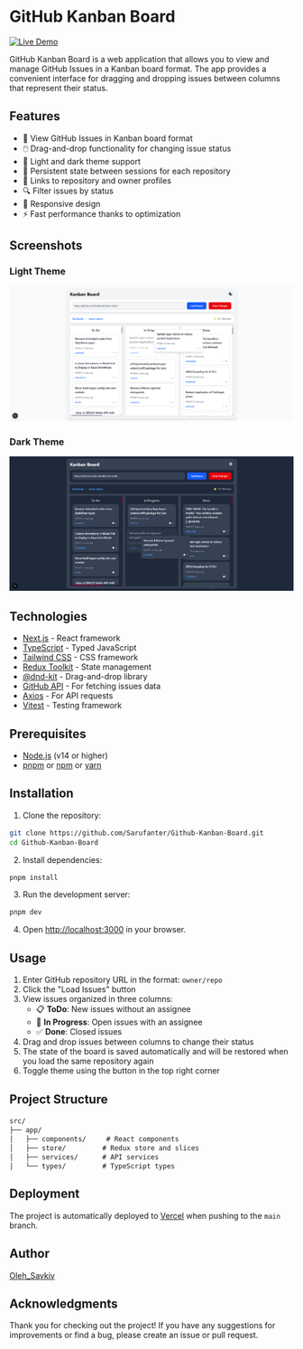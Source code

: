 # GitHub Kanban Board

[![Live Demo](https://img.shields.io/badge/Live%20Demo-Visit%20Site-blue)](https://github-kanban-board-omega.vercel.app/)

GitHub Kanban Board is a web application that allows you to view and manage GitHub Issues in a Kanban board format. The app provides a convenient interface for dragging and dropping issues between columns that represent their status.

## Features

- 🎯 View GitHub Issues in Kanban board format
- 🖱️ Drag-and-drop functionality for changing issue status
- 🌙 Light and dark theme support
- 💾 Persistent state between sessions for each repository
- 🔗 Links to repository and owner profiles
- 🔍 Filter issues by status
- 📱 Responsive design
- ⚡ Fast performance thanks to optimization

## Screenshots

### Light Theme
![Light Theme](https://github.com/Sarufanter/Github-Kanban-Board/raw/main/public/screenshots/light-theme.png)

### Dark Theme
![Dark Theme](https://github.com/Sarufanter/Github-Kanban-Board/raw/main/public/screenshots/dark-theme.png)

## Technologies

- [Next.js](https://nextjs.org/) - React framework
- [TypeScript](https://www.typescriptlang.org/) - Typed JavaScript
- [Tailwind CSS](https://tailwindcss.com/) - CSS framework
- [Redux Toolkit](https://redux-toolkit.js.org/) - State management
- [@dnd-kit](https://dnd-kit.com/) - Drag-and-drop library
- [GitHub API](https://docs.github.com/en/rest) - For fetching issues data
- [Axios](https://axios-http.com/) - For API requests
- [Vitest](https://vitest.dev/) - Testing framework

## Prerequisites

- [Node.js](https://nodejs.org/) (v14 or higher)
- [pnpm](https://pnpm.io/) or [npm](https://www.npmjs.com/) or [yarn](https://yarnpkg.com/)

## Installation

1. Clone the repository:
```bash
git clone https://github.com/Sarufanter/Github-Kanban-Board.git
cd Github-Kanban-Board
```

2. Install dependencies:
```bash
pnpm install
```

3. Run the development server:
```bash
pnpm dev
```

4. Open [http://localhost:3000](http://localhost:3000) in your browser.

## Usage

1. Enter GitHub repository URL in the format: `owner/repo`
2. Click the "Load Issues" button
3. View issues organized in three columns:
   - 📋 **ToDo**: New issues without an assignee
   - 🔄 **In Progress**: Open issues with an assignee
   - ✅ **Done**: Closed issues
4. Drag and drop issues between columns to change their status
5. The state of the board is saved automatically and will be restored when you load the same repository again
6. Toggle theme using the button in the top right corner

## Project Structure

```
src/
├── app/
│   ├── components/     # React components
│   ├── store/         # Redux store and slices
│   ├── services/      # API services
│   └── types/         # TypeScript types
```

## Deployment

The project is automatically deployed to [Vercel](https://vercel.com/) when pushing to the `main` branch.

## Author

[Oleh_Savkiv](https://github.com/Sarufanter)

## Acknowledgments

Thank you for checking out the project! If you have any suggestions for improvements or find a bug, please create an issue or pull request.
